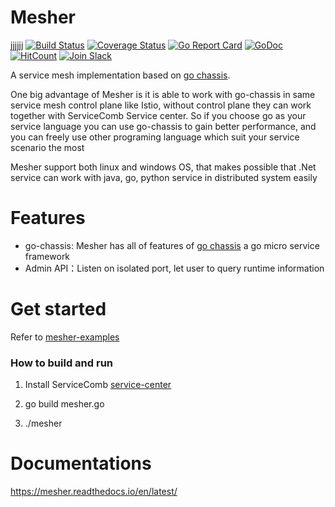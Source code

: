 # Mesher
jjjjjj
[![Build Status](https://travis-ci.org/go-chassis/mesher.svg?branch=master)](https://travis-ci.org/go-chassis/mesher) [![Coverage Status](https://coveralls.io/repos/github/go-chassis/mesher/badge.svg?branch=master)](https://coveralls.io/github/go-chassis/mesher?branch=master) [![Go Report Card](https://goreportcard.com/badge/github.com/go-chassis/mesher)](https://goreportcard.com/report/github.com/go-chassis/mesher) [![GoDoc](https://godoc.org/github.com/go-chassis/mesher?status.svg)](https://godoc.org/github.com/go-chassis/mesher) [![HitCount](http://hits.dwyl.io/go-chassis/mesher.svg)](http://hits.dwyl.io/go-chassis/mesher) [![Join Slack](https://img.shields.io/badge/Join-Slack-orange.svg)](https://join.slack.com/t/go-chassis/shared_invite/enQtMzk0MzAyMjEzNzEyLTRjOWE3NzNmN2IzOGZhMzZkZDFjODM1MDc5ZWI0YjcxYjM1ODNkY2RkNmIxZDdlOWI3NmQ0MTg3NzBkNGExZGU)

A service mesh implementation based on [go chassis](https://github.com/ServiceComb/go-chassis).

One big advantage of Mesher is it is able to 
work with go-chassis in same service mesh control plane like Istio, without control plane they can work 
together with ServiceComb Service center.
So if you choose go as your service language you can use go-chassis to gain better performance, and you can freely use 
other programing language which suit your service scenario the most

Mesher support both linux and windows OS, 
that makes possible that .Net service can work with java, go, python service in distributed system easily

# Features
- go-chassis: Mesher has all of features of [go chassis](https://github.com/ServiceComb/go-chassis)
a go micro service framework
- Admin API：Listen on isolated port, let user to query runtime information 


# Get started
Refer to [mesher-examples](https://github.com/go-chassis/mesher-examples)

### How to build and run

1. Install ServiceComb [service-center](https://github.com/ServiceComb/service-center/releases)

2. go build mesher.go

3. ./mesher

# Documentations

https://mesher.readthedocs.io/en/latest/
